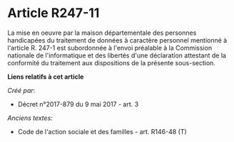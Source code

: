 # Article R247-11

La mise en oeuvre par la maison départementale des personnes handicapées du traitement de données à caractère personnel
mentionné à l'article R. 247-1 est subordonnée à l'envoi préalable à la Commission nationale de l'informatique et des
libertés d'une déclaration attestant de la conformité du traitement aux dispositions de la présente sous-section.

**Liens relatifs à cet article**

_Créé par_:

  - Décret n°2017-879 du 9 mai 2017 - art. 3

_Anciens textes_:

  - Code de l'action sociale et des familles - art. R146-48 (T)
